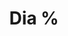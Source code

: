 ---
title: "Dia %"
url: /ciudad-autonoma-de-buenos-aires/dia-avenida-eva-peron-3/
shop: supermercado
---